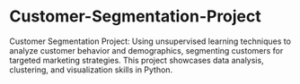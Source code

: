 # Customer-Segmentation-Project
Customer Segmentation Project: Using unsupervised learning techniques to analyze customer behavior and demographics, segmenting customers for targeted marketing strategies. This project showcases data analysis, clustering, and visualization skills in Python.

